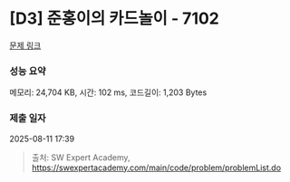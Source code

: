 # [D3] 준홍이의 카드놀이 - 7102 

[문제 링크](https://swexpertacademy.com/main/code/problem/problemDetail.do?contestProbId=AWkIlHWqBYcDFAXC) 

### 성능 요약

메모리: 24,704 KB, 시간: 102 ms, 코드길이: 1,203 Bytes

### 제출 일자

2025-08-11 17:39



> 출처: SW Expert Academy, https://swexpertacademy.com/main/code/problem/problemList.do